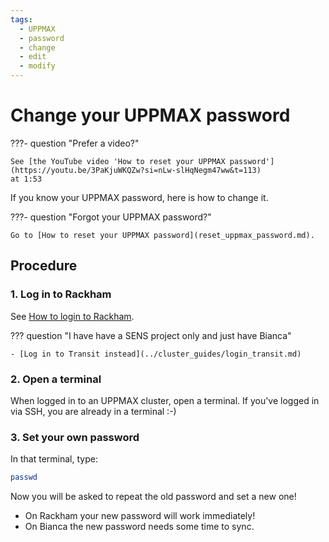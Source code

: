 ```yaml
---
tags:
  - UPPMAX
  - password
  - change
  - edit
  - modify
---
```


# Change your UPPMAX password

???- question "Prefer a video?"

    See [the YouTube video 'How to reset your UPPMAX password'](https://youtu.be/3PaKjuWKQZw?si=nLw-slHqNegm47ww&t=113)
    at 1:53

If you know your UPPMAX password,
here is how to change it.

???- question "Forgot your UPPMAX password?"

    Go to [How to reset your UPPMAX password](reset_uppmax_password.md).


## Procedure

### 1. Log in to Rackham

See [How to login to Rackham](login_rackham_console_password.md).

??? question "I have have a SENS project only and just have Bianca"

    - [Log in to Transit instead](../cluster_guides/login_transit.md)

### 2. Open a terminal

When logged in to an UPPMAX cluster, open a terminal.
If you've logged in via SSH, you are already in a terminal :-)

### 3. Set your own password

In that terminal, type:

```bash
passwd
```

Now you will be asked to repeat the old password and set a new one!

- On Rackham your new password will work immediately!
- On Bianca the new password needs some time to sync.
